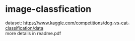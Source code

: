 # image-classfication  

dataset: https://www.kaggle.com/competitions/dog-vs-cat-classification/data  
more details in readme.pdf 
